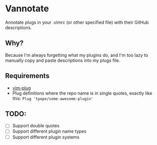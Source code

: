 # Vannotate

Annotate plugs in your .vimrc (or other specified file) with their GitHub descriptions.

## Why?

Because I'm always forgetting what my plugins do, and I'm too lazy to manually copy and paste descriptions into my plugs file.

## Requirements

* [vim-plug](https://github.com/junegunn/vim-plug)
* Plug definitions where the repo name is in single quotes, exactly like this: `Plug 'tpope/some-awesome-plugin'`

## TODO:

- [ ] Support double quotes
- [ ] Support different plugin name types
- [ ] Support different plugin systems
